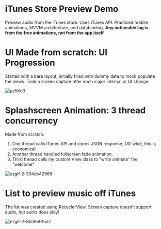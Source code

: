 # iTunes Store Preview Demo
Preview audio from the iTunes store. Uses iTunes API.
Practiced mobile animations, MVVM architecture, and databinding.
**Any noticeable lag is from the free animations, not from the app itself**


# UI Made from scratch: UI Progression
Started with a bare layout, initially filled with dummy data to mock populate the views.
Took a screen capture after each major internal or UI change. 

![pz5KcB](https://i.makeagif.com/media/10-16-2017/pz5KcB.gif)

# Splashscreen Animation: 3 thread concurrency
Made from scratch. 
1. One thread calls iTunes API and stores JSON response; UX-wise, this is economical 
2. Another thread handled fullscreen fade animation.
3. Third thread calls my custom View class to "write animate" the "welcome"

![ezgif-2-334cb42668](https://user-images.githubusercontent.com/14288932/31610042-91ce4868-b244-11e7-9b43-15dcd692fc98.gif)

# List to preview music off iTunes
The list was created using RecyclerView. Screen capture doesn't support audio,
but audio does play!

![ezgif-2-8b09e9f5d7](https://user-images.githubusercontent.com/14288932/31610201-33346b10-b245-11e7-91eb-30dd9ef67fb6.gif)
